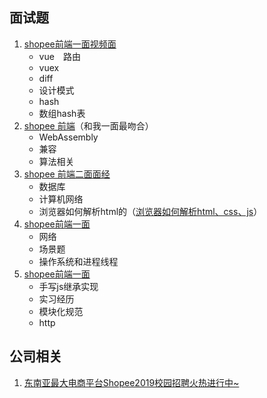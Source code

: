 ## **面试题**

1. [shopee前端一面视频面](<https://www.nowcoder.com/discuss/239268?type=post&order=time&pos=&page=1>)
   * vue　路由
   * vuex
   * diff
   * 设计模式
   * hash
   * 数组hash表
2. [shopee 前端](<https://www.nowcoder.com/discuss/231686?type=post&order=time&pos=&page=1>)（和我一面最吻合）
   * WebAssembly
   * 兼容
   * 算法相关
3. [shopee 前端二面面经](<https://www.nowcoder.com/discuss/231529?type=post&order=time&pos=&page=1>)
   * 数据库
   * 计算机网络
   * 浏览器如何解析html的（[浏览器如何解析html、css、js](<https://www.jianshu.com/p/1d5f48366df2>)）
4. [shopee前端一面](<https://www.nowcoder.com/discuss/215427?type=post&order=time&pos=&page=1>)
   * 网络
   * 场景题
   * 操作系统和进程线程
5. [shopee前端一面](<https://www.nowcoder.com/discuss/112386?type=post&order=time&pos=&page=1>)
   * 手写js继承实现
   * 实习经历
   * 模块化规范
   * http

## 公司相关

1. [东南亚最大电商平台Shopee2019校园招聘火热进行中~ ](<https://www.nowcoder.com/discuss/95288?type=post&order=time&pos=&page=1>)